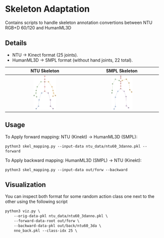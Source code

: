 # Skeleton Adaptation

Contains scripts to handle skeleton annotation convertions between NTU RGB+D 60/120 and HumanML3D

## Details
* NTU $\rightarrow$ Kinect format (25 joints).
* HumanML3D $\rightarrow$ SMPL format (without hand joints, 22 total).

| NTU Skeleton | SMPL Skeleton |
|:------------:|:-------------:|
| <img src="../media/ntu_skele.svg" width="30%"> | <img src="../media/smpl_skele.svg" width="30%"> |

## Usage

To Apply forward mapping: NTU (Kinekt) $\rightarrow$ HumanML3D (SMPL):
```
python3 skel_mapping.py --input-data ntu_data/ntu60_3danno.pkl --forward
```

To Apply backward mapping: HumanML3D (SMPL) $\rightarrow$ NTU (Kinekt):
```
python3 skel_mapping.py --input-data out/forw --backward
```

## Visualization

You can inspect both format for some random action class one next to the other using the following script
```
python3 viz.py \
    --orig-data-pkl ntu_data/ntu60_3danno.pkl \
    --forward-data-root out/forw \
    --backward-data-pkl out/back/ntu60_3da \
    nno_back.pkl --class-idx 25 \
```
